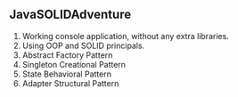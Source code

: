 ## JavaSOLIDAdventure

1. Working console application, without any extra libraries.
2. Using OOP and SOLID principals.
3. Abstract Factory Pattern
4. Singleton Creational Pattern
5. State Behavioral Pattern
6. Adapter Structural Pattern

